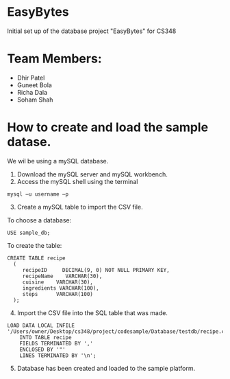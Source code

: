 # EasyBytes

Initial set up of the database project "EasyBytes" for CS348

# Team Members:
- Dhir Patel
- Guneet Bola
- Richa Dala
- Soham Shah

# How to create and load the sample datase.

We wil be using a mySQL database.

1) Download the mySQL server and mySQL workbench.
2) Access the mySQL shell using the terminal

```mysql –u username –p```

3) Create a mySQL table to import the CSV file.

To choose a database:

```USE sample_db;```

To create the table:

```
CREATE TABLE recipe
  ( 
     recipeID     DECIMAL(9, 0) NOT NULL PRIMARY KEY, 
     recipeName    VARCHAR(30), 
     cuisine    VARCHAR(30), 
     ingredients VARCHAR(100), 
     steps      VARCHAR(100) 
  );
  ```

4) Import the CSV file into the SQL table that was made.

```
LOAD DATA LOCAL INFILE '/Users/owner/Desktop/cs348/project/codesample/Database/testdb/recipe.csv' 
	INTO TABLE recipe 
	FIELDS TERMINATED BY ',' 
	ENCLOSED BY '"'
	LINES TERMINATED BY '\n';
```
  
  5) Database has been created and loaded to the sample platform.

